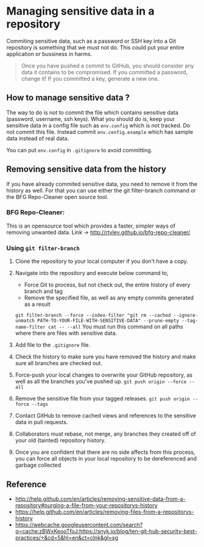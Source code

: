 # Managing sensitive data in a repository

Commiting sensitive data, such as a password or SSH key into a Git repository is something that we must not do. This could put your entire application or bussiness in harms.

>Once you have pushed a commit to GitHub, you should consider any data it contains to be compromised. If you committed a password, change it! If you committed a key, generate a new one.

## How to manage sensitive data ?

The way to do is not to commit the file which contains sensitive data (password, username, ssh keys). What you should do is, keep your sensitive data in a config file such as `env.config` which is not tracked. Do not commit this file. Instead commit `env.config.example` which has sample data instead of real data.

You can put `env.config` in `.gitignore` to avoid committing.

## Removing sensitive data from the history

If you have already commited sensitive data, you need to remove it from the history as well. For that you can use either the git filter-branch command or the BFG Repo-Cleaner open source tool.

### BFG Repo-Cleaner:
This is an opensource tool which provides a faster, simpler ways of removing unwanted data. Link -> http://rtyley.github.io/bfg-repo-cleaner/

### Using `git filter-branch`
1. Clone the repository to your local computer if you don't have a copy.
2. Navigate into the repository and execute below command to,
   - Force Git to process, but not check out, the entire history of every branch and tag
   - Remove the specified file, as well as any empty commits generated as a result
   
   `git filter-branch --force --index-filter "git rm --cached --ignore-unmatch PATH-TO-YOUR-FILE-WITH-SENSITIVE-DATA" --prune-empty --tag-name-filter cat -- --all`
  You must run this command on all paths where there are files with sensitive data.
3. Add file to the `.gitignore` file.
4. Check the history to make sure you have removed the history and make sure all branches are checked out.
5. Force-push your local changes to overwrite your GitHub repository, as well as all the branches you've pushed up.
`git push origin --force --all`
6. Remove the sensitive file from your tagged releases.
`git push origin --force --tags`
7. Contact GitHub to remove cached views and references to the sensitive data in pull requests.
8. Collaborators must rebase, not merge, any branches they created off of your old (tainted) repository history.
9. Once you are confident that there are no side affects from this process, you can force all objects in your local repository to be dereferenced and garbage collected

## Reference
- http://help.github.com/en/articles/removing-sensitive-data-from-a-repository#purging-a-file-from-your-repositorys-history
- https://help.github.com/en/articles/removing-files-from-a-repositorys-history
- https://webcache.googleusercontent.com/search?q=cache:zBWxKeooTfoJ:https://snyk.io/blog/ten-git-hub-security-best-practices/+&cd=5&hl=en&ct=clnk&gl=sg
